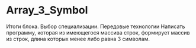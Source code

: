 # Array_3_Symbol
Итоги блока. Выбор специализации. Передовые технологии
Написать программу, которая из имеющегося массива строк, формирует массив из строк, длина которых менее либо равна 3 символам.

